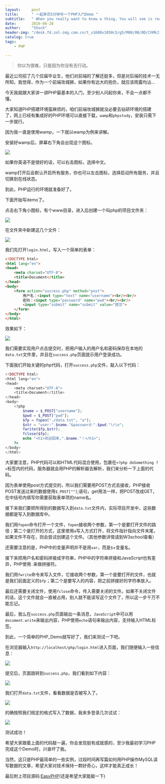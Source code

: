 ```yaml
---
layout:     post
title:      " 一起来花5分钟写一个PHP入门Demo "
subtitle:   " When you really want to know a thing, You will see is really very simple. "
date:       2016-06-28
author:     "Shock"
header-img: "/desk.fd.zol-img.com.cn/t_s1680x1050c5/g5/M00/0B/0D/ChMkJ1e9kSWIALKRAAUgtG0nlF0AAUseQFDlXQABSDM178.jpg"
catalog: true
tags:
    - PHP

---
```


> 你以为很难，只是因为你没有去行动。

最近公司招了几个应届毕业生，他们对前端的了解还挺多，但是对后端的技术一无所知，我觉得，作为一个前端攻城狮，如果你有远大的抱负，就应该雨露均沾...

今天我就跟大家讲一讲PHP最基本的入门，至少别人问起你来，不会一点都不懂。

大家知道PHP搭建环境蛮麻烦的，咱们前端攻城狮就没必要去钻研环境的搭建了，网上已经有集成好的PHP环境可以直接下载，`wamp`和`phpstudy`，安装只需下一步就行。

因为我一直是使用wamp，一下就以wamp为例来讲解。

安装好wamp后，屏幕右下角会出现这个图标。

![](http://images2015.cnblogs.com/blog/929120/201606/929120-20160628093309312-1402371585.png)

如果你英语不是很好的话，可以右击图标，选择中文。

wamp打开后会默认开启所有服务，你也可以左击图标，选择启动所有服务，并且切换到在线状态。

到此，PHP运行的环境就准备好了。

下面开始写demo了。

点击右下角小图标，有个www目录，进入后创建一个叫php的项目文件夹：

![](http://images2015.cnblogs.com/blog/929120/201606/929120-20160628111027265-2145567082.png)

在文件夹中新建这几个文件：

![](http://images2015.cnblogs.com/blog/929120/201606/929120-20160628111159343-1711797668.png)

我们先打开`login.html`，写入一个简单的表单：

```html
<!DOCTYPE html>
<html lang="en">
<head>
    <meta charset="UTF-8">
    <title>Document</title>
</head>
<body>
    <form action="success.php" method="post">
        用户名：<input type="text" name="username"><br/><br/>
        密码：<input type="password" name="pwd"><br/><br/>
        <input type="submit" name="submit" value="提交">
    </form>
</body>
</html>
```

效果如下：

![](http://images2015.cnblogs.com/blog/929120/201606/929120-20160628111413999-225059502.png)

我们需要实现用户点击提交时，把用户输入的用户名和密码保存在本地的`data.txt`文件里，并且在`success.php`页面提示用户登录成功。

下面我们开始关键的php代码，打开`success.php`文件，敲入以下代码：

```php
<!DOCTYPE html>
<html lang="en">
<head>
    <meta charset="UTF-8">
    <title>Document</title>
</head>
<body>
    <?php
        $name = $_POST["username"];
        $pwd = $_POST["pwd"];
        $fp = fopen("./data.txt", "a");
        $str = "user:".$name."&password:".$pwd."\r\n";
        fwrite($fp,$str);
        fclose($fp);
        echo "<h1>欢迎回来,".$name."！</h1>";
    ?>
</body>
</html>
```

大家要注意，PHP代码可以和HTML代码混合使用，包裹在`<?php doSomething ?>`标签内的代码，服务器就会用PHP的解析器去解析，我们来分析一下上面的代码。

因为表单使用post方式提交的，所以我们需要用POST方式去接收，PHP接收POST发送过来的数据使用`$_POST[""]`;语句，get用法一样，把POST改成GET，在中括号内填写你需要获取表单项的name名。

接下来我们要把所得到的数据写入到`data.txt`文件内，实际项目开发中，这些数据都是写入到数据库中。

我们用`fopen`命令打开一个文件，`fopen`接收两个参数，第一个是要打开文件的路径；第二个是打开的方式，这里使用`a`写入方式打开，将文件指针指向文件末尾，如果文件不存在，则会尝试创建这个文件。（其他参数详情请到W3school查看）

还需要注意的是，PHP中的变量声明并不是用`var`，而是`$`+变量名。

接下来把用户名和密码拼接成字符串，PHP中的字符串拼接和JavaScript也有差异，PHP使用`.`来做拼接符。

我们用`fwrite`命令来写入文件，它接收两个参数，第一个是要打开的文件，也就是我们前面定义的`$fp`；第二个是要写入的内容，把之前拼接好的字符串放入。

最后还需要关闭文件，使用`fclose`命令，传入需要关闭的文件。如果不关闭文件的话，这个文件就会一直被占用，别人就不能读写这个文件了，所以这一步千万不能忘记。

最后，我么在`success.php`页面输出一条消息，`JavaScript`中可以用`document.write`来输出内容，PHP使用`echo`语句来输出内容，支持输入HTML标签。

到此，一个简单的PHP_Demo就写好了，我们来测试一下吧。

在浏览器输入`http://localhost/php/login.html`进入页面，我们随便输入一些信息：

![](http://images2015.cnblogs.com/blog/929120/201606/929120-20160628125812593-1050524524.png)

提交后，页面跳转到`success.php`，我们看到如下内容：

![](http://images2015.cnblogs.com/blog/929120/201606/929120-20160628125841234-1957108871.png)

我们打开`data.txt`文件，看看数据是否被写入了。

![](http://images2015.cnblogs.com/blog/929120/201606/929120-20160628125956468-852736423.png)

的确按照我们规定的格式写入了数据，我来多登录几次试试：

![](http://images2015.cnblogs.com/blog/929120/201606/929120-20160628130121765-751187831.png)

测试成功！

希望大家跟着上面的代码敲一遍，你会发现挺有成就感的，至少我最初学习PHP完成这个Demo时，兴奋坏了我。

当然，这只是PHP最简单的一些实例，过段时间再写篇如何用PHP操作MySQL读写数据的文章，希望大家对技术保持一颗好奇心，这样才能真正成长！

最后附上项目源码:[EasyPHP](https://github.com/rockjins/firstPython/tree/gh-pages/test/easyPHP)(还是希望大家能敲一下)

